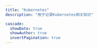 ```yaml
---
title: "Kubernetes"
description: "用于记录Kubernetes相关知识"

cascade:
  showDate: true
  showAuthor: true
  invertPagination: true
---
```


